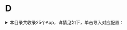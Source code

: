 # D
<details>
<summary>
本目录共收录25个App，详情见如下，单击导入对应配置：
</summary>

- [Daum](https://quantumult.app/x/open-app/add-resource?remote-resource=%7B%22filter_remote%22%3A%20%5B%22https%3A%2F%2Fraw.githubusercontent.com%2Fzirawell%2FR-Store%2Fmain%2FRule%2FQuanX%2FAdblock%2FApp%2FD%2FDaum%2Ffilter%2Fdaum.list%2C%20tag%3DDaum%22%5D%7D)
- [丁香医生](https://quantumult.app/x/open-app/add-resource?remote-resource=%7B%22rewrite_remote%22%3A%20%5B%22https%3A%2F%2Fraw.githubusercontent.com%2Fzirawell%2FR-Store%2Fmain%2FRule%2FQuanX%2FAdblock%2FApp%2FD%2F%E4%B8%81%E9%A6%99%E5%8C%BB%E7%94%9F%2Frewrite%2Fdxys.conf%2C%20tag%3D%E4%B8%81%E9%A6%99%E5%8C%BB%E7%94%9F%22%5D%7D)
- [丁香园](https://quantumult.app/x/open-app/add-resource?remote-resource=%7B%22rewrite_remote%22%3A%20%5B%22https%3A%2F%2Fraw.githubusercontent.com%2Fzirawell%2FR-Store%2Fmain%2FRule%2FQuanX%2FAdblock%2FApp%2FD%2F%E4%B8%81%E9%A6%99%E5%9B%AD%2Frewrite%2Fdxy.conf%2C%20tag%3D%E4%B8%81%E9%A6%99%E5%9B%AD%22%5D%7D)
- [东方航空](https://quantumult.app/x/open-app/add-resource?remote-resource=%7B%22rewrite_remote%22%3A%20%5B%22https%3A%2F%2Fraw.githubusercontent.com%2Fzirawell%2FR-Store%2Fmain%2FRule%2FQuanX%2FAdblock%2FApp%2FD%2F%E4%B8%9C%E6%96%B9%E8%88%AA%E7%A9%BA%2Frewrite%2Fceair.conf%2C%20tag%3D%E4%B8%9C%E6%96%B9%E8%88%AA%E7%A9%BA%22%5D%7D)
- [东方财富](https://quantumult.app/x/open-app/add-resource?remote-resource=%7B%22filter_remote%22%3A%20%5B%22https%3A%2F%2Fraw.githubusercontent.com%2Fzirawell%2FR-Store%2Fmain%2FRule%2FQuanX%2FAdblock%2FApp%2FD%2F%E4%B8%9C%E6%96%B9%E8%B4%A2%E5%AF%8C%2Ffilter%2Feastmoney.list%2C%20tag%3D%E4%B8%9C%E6%96%B9%E8%B4%A2%E5%AF%8C%22%5D%2C%22rewrite_remote%22%3A%20%5B%22https%3A%2F%2Fraw.githubusercontent.com%2Fzirawell%2FR-Store%2Fmain%2FRule%2FQuanX%2FAdblock%2FApp%2FD%2F%E4%B8%9C%E6%96%B9%E8%B4%A2%E5%AF%8C%2Frewrite%2Feastmoney.conf%2C%20tag%3D%E4%B8%9C%E6%96%B9%E8%B4%A2%E5%AF%8C%22%5D%7D)
- [东风日产](https://quantumult.app/x/open-app/add-resource?remote-resource=%7B%22rewrite_remote%22%3A%20%5B%22https%3A%2F%2Fraw.githubusercontent.com%2Fzirawell%2FR-Store%2Fmain%2FRule%2FQuanX%2FAdblock%2FApp%2FD%2F%E4%B8%9C%E9%A3%8E%E6%97%A5%E4%BA%A7%2Frewrite%2Fnissan.conf%2C%20tag%3D%E4%B8%9C%E9%A3%8E%E6%97%A5%E4%BA%A7%22%5D%7D)
- [到梦空间](https://quantumult.app/x/open-app/add-resource?remote-resource=%7B%22rewrite_remote%22%3A%20%5B%22https%3A%2F%2Fraw.githubusercontent.com%2Fzirawell%2FR-Store%2Fmain%2FRule%2FQuanX%2FAdblock%2FApp%2FD%2F%E5%88%B0%E6%A2%A6%E7%A9%BA%E9%97%B4%2Frewrite%2F5idream.conf%2C%20tag%3D%E5%88%B0%E6%A2%A6%E7%A9%BA%E9%97%B4%22%5D%7D)
- [动卡空间](https://quantumult.app/x/open-app/add-resource?remote-resource=%7B%22rewrite_remote%22%3A%20%5B%22https%3A%2F%2Fraw.githubusercontent.com%2Fzirawell%2FR-Store%2Fmain%2FRule%2FQuanX%2FAdblock%2FApp%2FD%2F%E5%8A%A8%E5%8D%A1%E7%A9%BA%E9%97%B4%2Frewrite%2Fecitic.conf%2C%20tag%3D%E5%8A%A8%E5%8D%A1%E7%A9%BA%E9%97%B4%22%5D%7D)
- [叮咚买菜](https://quantumult.app/x/open-app/add-resource?remote-resource=%7B%22filter_remote%22%3A%20%5B%22https%3A%2F%2Fraw.githubusercontent.com%2Fzirawell%2FR-Store%2Fmain%2FRule%2FQuanX%2FAdblock%2FApp%2FD%2F%E5%8F%AE%E5%92%9A%E4%B9%B0%E8%8F%9C%2Ffilter%2Fddxq.list%2C%20tag%3D%E5%8F%AE%E5%92%9A%E4%B9%B0%E8%8F%9C%22%5D%2C%22rewrite_remote%22%3A%20%5B%22https%3A%2F%2Fraw.githubusercontent.com%2Fzirawell%2FR-Store%2Fmain%2FRule%2FQuanX%2FAdblock%2FApp%2FD%2F%E5%8F%AE%E5%92%9A%E4%B9%B0%E8%8F%9C%2Frewrite%2Fddxq.conf%2C%20tag%3D%E5%8F%AE%E5%92%9A%E4%B9%B0%E8%8F%9C%22%5D%7D)
- [叮达出行](https://quantumult.app/x/open-app/add-resource?remote-resource=%7B%22rewrite_remote%22%3A%20%5B%22https%3A%2F%2Fraw.githubusercontent.com%2Fzirawell%2FR-Store%2Fmain%2FRule%2FQuanX%2FAdblock%2FApp%2FD%2F%E5%8F%AE%E8%BE%BE%E5%87%BA%E8%A1%8C%2Frewrite%2Fdingda.conf%2C%20tag%3D%E5%8F%AE%E8%BE%BE%E5%87%BA%E8%A1%8C%22%5D%7D)
- [嘀嗒出行](https://quantumult.app/x/open-app/add-resource?remote-resource=%7B%22rewrite_remote%22%3A%20%5B%22https%3A%2F%2Fraw.githubusercontent.com%2Fzirawell%2FR-Store%2Fmain%2FRule%2FQuanX%2FAdblock%2FApp%2FD%2F%E5%98%80%E5%97%92%E5%87%BA%E8%A1%8C%2Frewrite%2Fdidapinche.conf%2C%20tag%3D%E5%98%80%E5%97%92%E5%87%BA%E8%A1%8C%22%5D%7D)
- [堆糖](https://quantumult.app/x/open-app/add-resource?remote-resource=%7B%22rewrite_remote%22%3A%20%5B%22https%3A%2F%2Fraw.githubusercontent.com%2Fzirawell%2FR-Store%2Fmain%2FRule%2FQuanX%2FAdblock%2FApp%2FD%2F%E5%A0%86%E7%B3%96%2Frewrite%2Fduitang.conf%2C%20tag%3D%E5%A0%86%E7%B3%96%22%5D%7D)
- [大众点评](https://quantumult.app/x/open-app/add-resource?remote-resource=%7B%22filter_remote%22%3A%20%5B%22https%3A%2F%2Fraw.githubusercontent.com%2Fzirawell%2FR-Store%2Fmain%2FRule%2FQuanX%2FAdblock%2FApp%2FD%2F%E5%A4%A7%E4%BC%97%E7%82%B9%E8%AF%84%2Ffilter%2Fdianping.list%2C%20tag%3D%E5%A4%A7%E4%BC%97%E7%82%B9%E8%AF%84%22%5D%2C%22rewrite_remote%22%3A%20%5B%22https%3A%2F%2Fraw.githubusercontent.com%2Fzirawell%2FR-Store%2Fmain%2FRule%2FQuanX%2FAdblock%2FApp%2FD%2F%E5%A4%A7%E4%BC%97%E7%82%B9%E8%AF%84%2Frewrite%2Fdianping.conf%2C%20tag%3D%E5%A4%A7%E4%BC%97%E7%82%B9%E8%AF%84%22%5D%7D)
- [大智慧](https://quantumult.app/x/open-app/add-resource?remote-resource=%7B%22rewrite_remote%22%3A%20%5B%22https%3A%2F%2Fraw.githubusercontent.com%2Fzirawell%2FR-Store%2Fmain%2FRule%2FQuanX%2FAdblock%2FApp%2FD%2F%E5%A4%A7%E6%99%BA%E6%85%A7%2Frewrite%2Fdzh.conf%2C%20tag%3D%E5%A4%A7%E6%99%BA%E6%85%A7%22%5D%7D)
- [大疆商城](https://quantumult.app/x/open-app/add-resource?remote-resource=%7B%22rewrite_remote%22%3A%20%5B%22https%3A%2F%2Fraw.githubusercontent.com%2Fzirawell%2FR-Store%2Fmain%2FRule%2FQuanX%2FAdblock%2FApp%2FD%2F%E5%A4%A7%E7%96%86%E5%95%86%E5%9F%8E%2Frewrite%2Fdji.conf%2C%20tag%3D%E5%A4%A7%E7%96%86%E5%95%86%E5%9F%8E%22%5D%7D)
- [大麦](https://quantumult.app/x/open-app/add-resource?remote-resource=%7B%22rewrite_remote%22%3A%20%5B%22https%3A%2F%2Fraw.githubusercontent.com%2Fzirawell%2FR-Store%2Fmain%2FRule%2FQuanX%2FAdblock%2FApp%2FD%2F%E5%A4%A7%E9%BA%A6%2Frewrite%2Fdamai.conf%2C%20tag%3D%E5%A4%A7%E9%BA%A6%22%5D%7D)
- [当当云阅读](https://quantumult.app/x/open-app/add-resource?remote-resource=%7B%22rewrite_remote%22%3A%20%5B%22https%3A%2F%2Fraw.githubusercontent.com%2Fzirawell%2FR-Store%2Fmain%2FRule%2FQuanX%2FAdblock%2FApp%2FD%2F%E5%BD%93%E5%BD%93%E4%BA%91%E9%98%85%E8%AF%BB%2Frewrite%2Fdangdang.conf%2C%20tag%3D%E5%BD%93%E5%BD%93%E4%BA%91%E9%98%85%E8%AF%BB%22%5D%7D)
- [得物](https://quantumult.app/x/open-app/add-resource?remote-resource=%7B%22rewrite_remote%22%3A%20%5B%22https%3A%2F%2Fraw.githubusercontent.com%2Fzirawell%2FR-Store%2Fmain%2FRule%2FQuanX%2FAdblock%2FApp%2FD%2F%E5%BE%97%E7%89%A9%2Frewrite%2Fdewu.conf%2C%20tag%3D%E5%BE%97%E7%89%A9%22%5D%7D)
- [懂球帝](https://quantumult.app/x/open-app/add-resource?remote-resource=%7B%22rewrite_remote%22%3A%20%5B%22https%3A%2F%2Fraw.githubusercontent.com%2Fzirawell%2FR-Store%2Fmain%2FRule%2FQuanX%2FAdblock%2FApp%2FD%2F%E6%87%82%E7%90%83%E5%B8%9D%2Frewrite%2Fdongqiudi.conf%2C%20tag%3D%E6%87%82%E7%90%83%E5%B8%9D%22%5D%7D)
- [斗鱼直播](https://quantumult.app/x/open-app/add-resource?remote-resource=%7B%22filter_remote%22%3A%20%5B%22https%3A%2F%2Fraw.githubusercontent.com%2Fzirawell%2FR-Store%2Fmain%2FRule%2FQuanX%2FAdblock%2FApp%2FD%2F%E6%96%97%E9%B1%BC%E7%9B%B4%E6%92%AD%2Ffilter%2Fdouyu.list%2C%20tag%3D%E6%96%97%E9%B1%BC%E7%9B%B4%E6%92%AD%22%5D%2C%22rewrite_remote%22%3A%20%5B%22https%3A%2F%2Fraw.githubusercontent.com%2Fzirawell%2FR-Store%2Fmain%2FRule%2FQuanX%2FAdblock%2FApp%2FD%2F%E6%96%97%E9%B1%BC%E7%9B%B4%E6%92%AD%2Frewrite%2Fdouyu.conf%2C%20tag%3D%E6%96%97%E9%B1%BC%E7%9B%B4%E6%92%AD%22%5D%7D)
- [滴滴出行](https://quantumult.app/x/open-app/add-resource?remote-resource=%7B%22filter_remote%22%3A%20%5B%22https%3A%2F%2Fraw.githubusercontent.com%2Fzirawell%2FR-Store%2Fmain%2FRule%2FQuanX%2FAdblock%2FApp%2FD%2F%E6%BB%B4%E6%BB%B4%E5%87%BA%E8%A1%8C%2Ffilter%2Fdidi.list%2C%20tag%3D%E6%BB%B4%E6%BB%B4%E5%87%BA%E8%A1%8C%22%5D%2C%22rewrite_remote%22%3A%20%5B%22https%3A%2F%2Fraw.githubusercontent.com%2Fzirawell%2FR-Store%2Fmain%2FRule%2FQuanX%2FAdblock%2FApp%2FD%2F%E6%BB%B4%E6%BB%B4%E5%87%BA%E8%A1%8C%2Frewrite%2Fdidi.conf%2C%20tag%3D%E6%BB%B4%E6%BB%B4%E5%87%BA%E8%A1%8C%22%5D%7D)
- [电e宝](https://quantumult.app/x/open-app/add-resource?remote-resource=%7B%22rewrite_remote%22%3A%20%5B%22https%3A%2F%2Fraw.githubusercontent.com%2Fzirawell%2FR-Store%2Fmain%2FRule%2FQuanX%2FAdblock%2FApp%2FD%2F%E7%94%B5e%E5%AE%9D%2Frewrite%2Fdeb.conf%2C%20tag%3D%E7%94%B5e%E5%AE%9D%22%5D%7D)
- [盯盯拍](https://quantumult.app/x/open-app/add-resource?remote-resource=%7B%22filter_remote%22%3A%20%5B%22https%3A%2F%2Fraw.githubusercontent.com%2Fzirawell%2FR-Store%2Fmain%2FRule%2FQuanX%2FAdblock%2FApp%2FD%2F%E7%9B%AF%E7%9B%AF%E6%8B%8D%2Ffilter%2Fddpai.list%2C%20tag%3D%E7%9B%AF%E7%9B%AF%E6%8B%8D%22%5D%2C%22rewrite_remote%22%3A%20%5B%22https%3A%2F%2Fraw.githubusercontent.com%2Fzirawell%2FR-Store%2Fmain%2FRule%2FQuanX%2FAdblock%2FApp%2FD%2F%E7%9B%AF%E7%9B%AF%E6%8B%8D%2Frewrite%2Fddpai.conf%2C%20tag%3D%E7%9B%AF%E7%9B%AF%E6%8B%8D%22%5D%7D)
- [豆瓣](https://quantumult.app/x/open-app/add-resource?remote-resource=%7B%22rewrite_remote%22%3A%20%5B%22https%3A%2F%2Fraw.githubusercontent.com%2Fzirawell%2FR-Store%2Fmain%2FRule%2FQuanX%2FAdblock%2FApp%2FD%2F%E8%B1%86%E7%93%A3%2Frewrite%2Fdouban.conf%2C%20tag%3D%E8%B1%86%E7%93%A3%22%5D%7D)
- [达达秒送骑士](https://quantumult.app/x/open-app/add-resource?remote-resource=%7B%22rewrite_remote%22%3A%20%5B%22https%3A%2F%2Fraw.githubusercontent.com%2Fzirawell%2FR-Store%2Fmain%2FRule%2FQuanX%2FAdblock%2FApp%2FD%2F%E8%BE%BE%E8%BE%BE%E7%A7%92%E9%80%81%E9%AA%91%E5%A3%AB%2Frewrite%2Fimdada.conf%2C%20tag%3D%E8%BE%BE%E8%BE%BE%E7%A7%92%E9%80%81%E9%AA%91%E5%A3%AB%22%5D%7D)

</details>